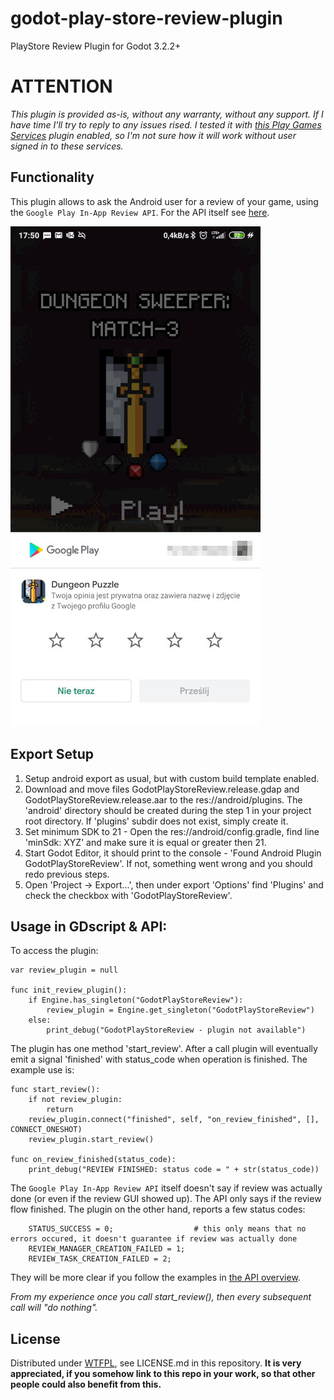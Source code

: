 # godot-play-store-review-plugin
PlayStore Review Plugin for Godot 3.2.2+

# ATTENTION
*This plugin is provided as-is, without any warranty, without any support. If I have time I'll try to reply to any issues rised. I tested it with [this Play Games Services](https://github.com/cgisca/PGSGP) plugin enabled, so I'm not sure how it will work without user signed in to these services.*

## Functionality

This plugin allows to ask the Android user for a review of your game, using the `Google Play In-App Review API`. For the API itself see [here](https://developer.android.com/guide/playcore/in-app-review).

![](/preview.jpeg "Screenshot")

## Export Setup

1. Setup android export as usual, but with custom build template enabled.
1. Download and move files GodotPlayStoreReview.release.gdap and GodotPlayStoreReview.release.aar to the res://android/plugins. The 'android' directory should be created during the step 1 in your project root directory. If 'plugins' subdir does not exist, simply create it.
1. Set minimum SDK to 21 - Open the res://android/config.gradle, find line 'minSdk: XYZ' and make sure it is equal or greater then 21.
1. Start Godot Editor, it should print to the console - 'Found Android Plugin GodotPlayStoreReview'. If not, something went wrong and you should redo previous steps.
1. Open 'Project -> Export...', then under export 'Options' find 'Plugins' and check the checkbox with 'GodotPlayStoreReview'.

## Usage in GDscript & API:

To access the plugin:

```
var review_plugin = null
    
func init_review_plugin():
    if Engine.has_singleton("GodotPlayStoreReview"):
        review_plugin = Engine.get_singleton("GodotPlayStoreReview")
    else:
        print_debug("GodotPlayStoreReview - plugin not available")
```

The plugin has one method 'start_review'. After a call plugin will eventually emit a signal 'finished' with status_code when operation is finished.
The example use is:

```
func start_review():
    if not review_plugin:
        return
    review_plugin.connect("finished", self, "on_review_finished", [], CONNECT_ONESHOT)
    review_plugin.start_review()

func on_review_finished(status_code):
    print_debug("REVIEW FINISHED: status code = " + str(status_code))
```

The `Google Play In-App Review API` itself doesn't say if review was actually done (or even if the review GUI showed up). The API only says if the review flow finished. The plugin on the other hand, reports a few status codes:

```
    STATUS_SUCCESS = 0;                  # this only means that no errors occured, it doesn't guarantee if review was actually done
    REVIEW_MANAGER_CREATION_FAILED = 1;
    REVIEW_TASK_CREATION_FAILED = 2;
```

They will be more clear if you follow the examples in [the API overview](https://developer.android.com/guide/playcore/in-app-review).

*From my experience once you call start_review(), then every subsequent call will "do nothing".*

## License

Distributed under [WTFPL](https://en.wikipedia.org/wiki/WTFPL#Version_2), see LICENSE.md in this repository.
**It is very appreciated, if you somehow link to this repo in your work, so that other people could also benefit from this.**
